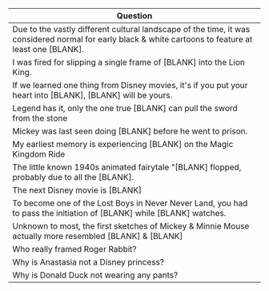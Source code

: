 Question |
--- |
Due to the vastly different cultural landscape of the time, it was considered normal for early black & white cartoons to feature at least one [BLANK]. |
I was fired for slipping a single frame of [BLANK] into the Lion King. |
If we learned one thing from Disney movies, it's if you put your heart into [BLANK], [BLANK] will be yours. |
Legend has it, only the one true [BLANK] can pull the sword from the stone |
Mickey was last seen doing [BLANK] before he went to prison. |
My earliest memory is experiencing [BLANK] on the Magic Kingdom Ride |
The little known 1940s animated fairytale "[BLANK] flopped, probably due to all the [BLANK]. |
The next Disney movie is [BLANK] |
To become one of the Lost Boys in Never Never Land, you had to pass the initiation of [BLANK] while [BLANK] watches. |
Unknown to most, the first sketches of Mickey & Minnie Mouse actually more resembled [BLANK] & [BLANK] |
Who really framed Roger Rabbit? |
Why is Anastasia not a Disney princess? |
Why is Donald Duck not wearing any pants? |
